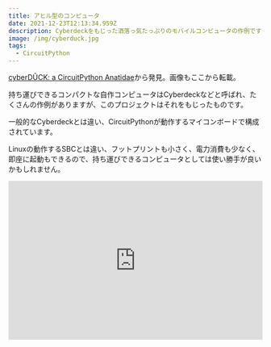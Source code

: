 ```yaml
---
title: アヒル型のコンピュータ
date: 2021-12-23T12:13:34.959Z
description: Cyberdeckをもじった洒落っ気たっぷりのモバイルコンピュータの作例です
image: /img/cyberduck.jpg
tags:
  - CircuitPython
---
```

[cyberDÛCK: a CircuitPython Anatidae](https://hackaday.io/project/171269-cyberdck-a-circuitpython-anatidae)から発見。画像もここから転載。

持ち運びできるコンパクトな自作コンピュータはCyberdeckなどと呼ばれ、たくさんの作例がありますが、このプロジェクトはそれをもじったものです。

一般的なCyberdeckとは違い、CircuitPythonが動作するマイコンボードで構成されています。

Linuxの動作するSBCとは違い、フットプリントも小さく、電力消費も少なく、即座に起動もできるので、持ち運びできるコンピュータとしては使い勝手が良いかもしれません。

<iframe width="100%" height="315" src="https://www.youtube.com/embed/bv5wRY0CV68" title="YouTube video player" frameborder="0" allow="accelerometer; autoplay; clipboard-write; encrypted-media; gyroscope; picture-in-picture" allowfullscreen></iframe>
